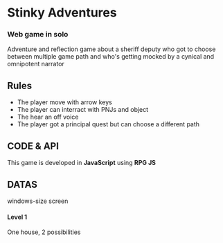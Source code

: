 # Stinky Adventures

### Web game in solo

Adventure and reflection game about a sheriff deputy who got to choose between multiple game path and who's getting mocked by a cynical and omnipotent narrator

## Rules

* The player move with arrow keys  
* The player can interract with PNJs and object   
* The hear an off voice 
* The player got a principal quest but can choose a different path  

## CODE & API 

This game is developed in **JavaScript** using **RPG JS**  

## DATAS

windows-size screen 

#### Level 1

One house, 2 possibilities
 


 

